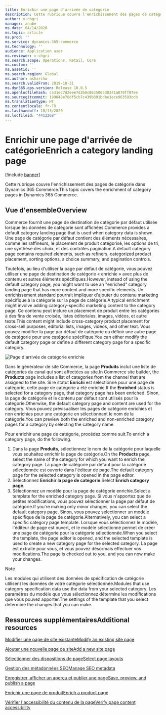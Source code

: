 ```yaml
---
title: Enrichir une page d'arrivée de catégorie
description: Cette rubrique couvre l'enrichissement des pages de catégorie dans Dynamics 365 Commerce.
author: v-chgri
manager: annbe
ms.date: 04/14/2020
ms.topic: article
ms.prod: ''
ms.service: dynamics-365-commerce
ms.technology: ''
audience: Application user
ms.reviewer: v-chgri
ms.search.scope: Operations, Retail, Core
ms.custom: ''
ms.assetid: ''
ms.search.region: Global
ms.author: asharchw
ms.search.validFrom: 2019-10-31
ms.dyn365.ops.version: Release 10.0.5
ms.openlocfilehash: ca31ec7d2eee7d2b0c863506338341a870ff07ee
ms.sourcegitcommit: 199848e78df5cb7c439b001bdbe1ece963593cdb
ms.translationtype: HT
ms.contentlocale: fr-FR
ms.lasthandoff: 10/13/2020
ms.locfileid: "4412268"
---
```

# <a name="enrich-a-category-landing-page"></a><span data-ttu-id="91f5d-103">Enrichir une page d'arrivée de catégorie</span><span class="sxs-lookup"><span data-stu-id="91f5d-103">Enrich a category landing page</span></span>


[!include [banner](includes/banner.md)]

<span data-ttu-id="91f5d-104">Cette rubrique couvre l'enrichissement des pages de catégorie dans Dynamics 365 Commerce.</span><span class="sxs-lookup"><span data-stu-id="91f5d-104">This topic covers the enrichment of category pages in Dynamics 365 Commerce.</span></span>

## <a name="overview"></a><span data-ttu-id="91f5d-105">Vue d'ensemble</span><span class="sxs-lookup"><span data-stu-id="91f5d-105">Overview</span></span>

<span data-ttu-id="91f5d-106">Commerce fournit une page de destination de catégorie par défaut utilisée lorsque les données de catégorie sont affichées.</span><span class="sxs-lookup"><span data-stu-id="91f5d-106">Commerce provides a default category landing page that is used when category data is shown.</span></span> <span data-ttu-id="91f5d-107">Une page de catégorie par défaut contient des éléments nécessaires, comme les raffineurs, le placement de produit catégorisé, les options de tri, une synthèse des choix, et des contrôles pagination.</span><span class="sxs-lookup"><span data-stu-id="91f5d-107">A default category page contains required elements, such as refiners, categorized product placement, sorting options, a choice summary, and pagination controls.</span></span> 

<span data-ttu-id="91f5d-108">Toutefois, au lieu d'utiliser la page par défaut de catégorie, vous pouvez utiliser une page de destination de catégorie « enrichie » avec plus de contenu et autres éléments spécifiques.</span><span class="sxs-lookup"><span data-stu-id="91f5d-108">However, instead of using the default category page, you might want to use an "enriched" category landing page that has more content and more specific elements.</span></span> <span data-ttu-id="91f5d-109">Un enrichissement standard pourrait impliquer d'ajouter du contenu marketing spécifique à la catégorie sur la page de catégorie.</span><span class="sxs-lookup"><span data-stu-id="91f5d-109">A typical enrichment might involve adding category-specific marketing content to the category page.</span></span> <span data-ttu-id="91f5d-110">Ce contenu peut inclure un placement de produit entre les catégories à des fins de vente croisée, listes éditoriales, images, vidéos, et autre texte.</span><span class="sxs-lookup"><span data-stu-id="91f5d-110">This content might include cross-category product placement for cross-sell purposes, editorial lists, images, videos, and other text.</span></span> <span data-ttu-id="91f5d-111">Vous pouvez modifier la page par défaut de catégorie ou définir une autre page de catégorie pour une catégorie spécifique.</span><span class="sxs-lookup"><span data-stu-id="91f5d-111">You can either modify the default category page or define a different category page for a specific category.</span></span>

![Page d'arrivée de catégorie enrichie](./media/CategoryLandingPages.png)

<span data-ttu-id="91f5d-113">Dans le générateur de site Commerce, la page **Produits** inclut une liste de catégories du canal qui sont affectées au site.</span><span class="sxs-lookup"><span data-stu-id="91f5d-113">In Commerce site builder, the **Products** page includes a list of categories from the channel that are assigned to the site.</span></span> <span data-ttu-id="91f5d-114">Si le statut **Enrichi** est sélectionné pour une page de catégorie, cette page de catégorie a été enrichie.</span><span class="sxs-lookup"><span data-stu-id="91f5d-114">If the **Enriched** status is selected for a category page, that category page has been enriched.</span></span> <span data-ttu-id="91f5d-115">Sinon, la page de catégorie et le contenu par défaut sont utilisés pour la catégorie.</span><span class="sxs-lookup"><span data-stu-id="91f5d-115">Otherwise, the default category page and content are used for the category.</span></span> <span data-ttu-id="91f5d-116">Vous pouvez prévisualiser les pages de catégorie enrichies et non enrichies pour une catégorie en sélectionnant le nom de la catégorie.</span><span class="sxs-lookup"><span data-stu-id="91f5d-116">You can preview both the enriched and non-enriched category pages for a category by selecting the category name.</span></span>

<span data-ttu-id="91f5d-117">Pour enrichir une page de catégorie, procédez comme suit.</span><span class="sxs-lookup"><span data-stu-id="91f5d-117">To enrich a category page, do the following.</span></span>

1. <span data-ttu-id="91f5d-118">Dans la page **Produits**, sélectionnez le nom de la catégorie pour laquelle vous souhaitez enrichir la page de catégorie.</span><span class="sxs-lookup"><span data-stu-id="91f5d-118">On the **Products** page, select the name of the category for which you want to enrich the category page.</span></span> <span data-ttu-id="91f5d-119">La page de catégorie par défaut pour la catégorie sélectionnée est ouverte dans l'éditeur de page.</span><span class="sxs-lookup"><span data-stu-id="91f5d-119">The default category page for the selected category is opened in the page editor.</span></span>
2. <span data-ttu-id="91f5d-120">Sélectionnez **Enrichir la page de catégorie**.</span><span class="sxs-lookup"><span data-stu-id="91f5d-120">Select **Enrich category page**.</span></span>
3. <span data-ttu-id="91f5d-121">Sélectionnez un modèle pour la page de catégorie enrichie.</span><span class="sxs-lookup"><span data-stu-id="91f5d-121">Select a template for the enriched category page.</span></span> <span data-ttu-id="91f5d-122">Si vous n'apportez que de petites modifications, vous pouvez sélectionner la page par défaut de catégorie.</span><span class="sxs-lookup"><span data-stu-id="91f5d-122">If you're making only minor changes, you can select the default category page.</span></span> <span data-ttu-id="91f5d-123">Sinon, vous pouvez sélectionner un modèle spécifique de la page de catégorie.</span><span class="sxs-lookup"><span data-stu-id="91f5d-123">Alternatively, you can select a specific category page template.</span></span> <span data-ttu-id="91f5d-124">Lorsque vous sélectionnez le modèle, l'éditeur de page est ouvert, et le modèle sélectionné permet de créer une page de catégorie pour la catégorie sélectionnée.</span><span class="sxs-lookup"><span data-stu-id="91f5d-124">When you select the template, the page editor is opened, and the selected template is used to create a new category page for the selected category.</span></span> <span data-ttu-id="91f5d-125">La page est extraite pour vous, et vous pouvez désormais effectuer vos modifications.</span><span class="sxs-lookup"><span data-stu-id="91f5d-125">The page is checked out to you, and you can now make your changes.</span></span>

> [!NOTE]
> <span data-ttu-id="91f5d-126">Les modules qui utilisent des données de spécification de catégorie utilisent les données de votre catégorie sélectionnée.</span><span class="sxs-lookup"><span data-stu-id="91f5d-126">Modules that use category specification data use the data from your selected category.</span></span> <span data-ttu-id="91f5d-127">Les paramètres du modèle que vous sélectionnez détermine les modifications que vous pouvez apporter.</span><span class="sxs-lookup"><span data-stu-id="91f5d-127">The settings of the template that you select determine the changes that you can make.</span></span>

## <a name="additional-resources"></a><span data-ttu-id="91f5d-128">Ressources supplémentaires</span><span class="sxs-lookup"><span data-stu-id="91f5d-128">Additional resources</span></span>

[<span data-ttu-id="91f5d-129">Modifier une page de site existante</span><span class="sxs-lookup"><span data-stu-id="91f5d-129">Modify an existing site page</span></span>](modify-existing-page.md)

[<span data-ttu-id="91f5d-130">Ajouter une nouvelle page de site</span><span class="sxs-lookup"><span data-stu-id="91f5d-130">Add a new site page</span></span>](add-new-page.md)

[<span data-ttu-id="91f5d-131">Sélectionner des dispositions de page</span><span class="sxs-lookup"><span data-stu-id="91f5d-131">Select page layouts</span></span>](select-page-layouts.md)

[<span data-ttu-id="91f5d-132">Gestion des métadonnées SEO</span><span class="sxs-lookup"><span data-stu-id="91f5d-132">Manage SEO metadata</span></span>](manage-seo-metadata.md)

[<span data-ttu-id="91f5d-133">Enregistrer, afficher un aperçu et publier une page</span><span class="sxs-lookup"><span data-stu-id="91f5d-133">Save, preview, and publish a page</span></span>](save-preview-publish-page.md)

[<span data-ttu-id="91f5d-134">Enrichir une page de produit</span><span class="sxs-lookup"><span data-stu-id="91f5d-134">Enrich a product page</span></span>](enrich-product-page.md)

[<span data-ttu-id="91f5d-135">Vérifier l'accessibilité du contenu de la page</span><span class="sxs-lookup"><span data-stu-id="91f5d-135">Verify page content accessibility</span></span>](verify-accessibility.md)
